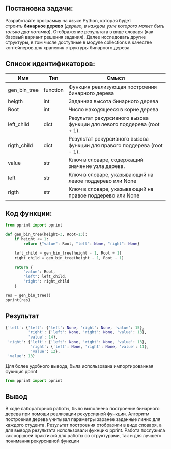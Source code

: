 ## **Постановка задачи:**

Разработайте программу на языке Python, которая будет строить **бинарное дерево** (_дерево, в каждом узле которого может быть только два потомка_). Отображение результата в виде словаря (как базовый вариант решения задания). Далее исследовать другие структуры, в том числе доступные в модуле collections в качестве контейнеров для хранения структуры бинарного дерева.

## **Список идентификаторов:**


| Имя          | Тип      | Смысл                                                                   |
| ------------ | -------- | ----------------------------------------------------------------------- |
| gen_bin_tree | function | Функция реализующая построения бинарного дерева                         |
| heigth       | int      | Заданная высота бинарного дерева                                        |
| Root         | int      | Число находящееся в корне дерева                                        |
| left_child   | dict     | Результат рекурсивного вызова функции для левого поддерева (root + 1).  |
| rigth_child  | dict     | Результат рекурсивного вызова функции для правого поддерева (root - 1). |
| value        | str      | Ключ в словаре, содержащий значение узла дерева.                        |
| left         | str      | Ключ в словаре, указывающий на левое поддерево или None                 |
| rigth        | str      | Ключ в словаре, указывающий на правое поддерево или None                |


## **Код функции:**

```python
from pprint import pprint

def gen_bin_tree(height=3, Root=13):
    if height <= 1:
        return {"value": Root, "left": None, "right": None}

    left_child = gen_bin_tree(height - 1, Root + 1)
    right_child = gen_bin_tree(height - 1, Root - 1)
    
    return {
        "value": Root,
        "left": left_child,
        "right": right_child
    }

res = gen_bin_tree()
pprint(res)
```

## **Результат**
```python
{'left': {'left': {'left': None, 'right': None, 'value': 15},
          'right': {'left': None, 'right': None, 'value': 13},
          'value': 14},
 'right': {'left': {'left': None, 'right': None, 'value': 13},
           'right': {'left': None, 'right': None, 'value': 11},
           'value': 12},
 'value': 13}
```
Для более удобного вывода, была использована импортированная фукнция pprint
```python
from pprint import pprint
```
## **Вывод**

В ходе лабораторной работы, было выполнено построение бинарного дерева при помощи реализации рекурсивной функции. Алгоритм построения дерева учитывал параметры заранее заданные лично для каждого студента. Результат построения отобразили в виде словаря, а для вывода результата использовали фукнцию pprint. Работа послужила как хоршоей практикой для работы со структурами, так и для лучшего понимания рекурсивной функции
